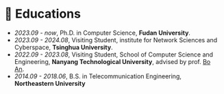 

# 📖 Educations
- *2023.09 - now*, Ph.D. in Computer Science, **Fudan University**.
- *2023.09 - 2024.08*, Visiting Student, institute for Network Sciences and Cyberspace, **Tsinghua University**.
- *2022.09 - 2023.08*, Visiting Student, School of Computer Science and Engineering, **Nanyang Technological University**, advised by prof. <a href='https://personal.ntu.edu.sg/boan/'>Bo An</a>.
- *2014.09 - 2018.06*, B.S. in Telecommunication Engineering, **Northeastern University**